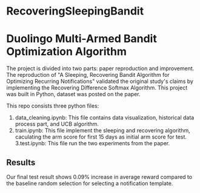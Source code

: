 
# RecoveringSleepingBandit

# Duolingo Multi-Armed Bandit Optimization Algorithm

The project is divided into two parts: paper reproduction and improvement. The reproduction of "A Sleeping, Recovering Bandit Algorithm for Optimizing Recurring Notifications" validated the original study's claims by implementing the Recovering Difference Softmax Algorithm.  This project was built in Python, dataset was posted on the paper. 

This repo consists three python files:
1. data_cleaning.ipynb: This file contains data visualization, historical data process part, and UCB algorithm. 
2. train.ipynb: This file implement the sleeping and recovering algorithm, caculating the arm score for first 15 days as initial arm score for test. 
3.test.ipynb: This file run the two experiments from the paper. 





## Results

Our final test result shows 0.09% increase in average reward compared to the baseline random selection for selecting a notification template.



